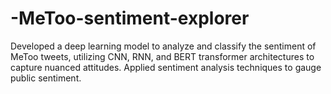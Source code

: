 # -MeToo-sentiment-explorer
Developed a deep learning model to analyze and classify the sentiment of MeToo tweets, utilizing CNN, RNN, and BERT transformer architectures to capture nuanced attitudes. Applied sentiment analysis techniques to gauge public sentiment.
